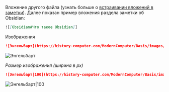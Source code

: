 Вложение другого файла (узнать больше о [встраивании вложений в заметки](https://publish.obsidian.md/help-ru/%D0%A0%D1%83%D0%BA%D0%BE%D0%B2%D0%BE%D0%B4%D1%81%D1%82%D0%B2%D0%B0/%D0%92%D1%81%D1%82%D1%80%D0%B0%D0%B8%D0%B2%D0%B0%D0%BD%D0%B8%D0%B5+%D0%B2%D0%BB%D0%BE%D0%B6%D0%B5%D0%BD%D0%B8%D0%B9+%D0%B2+%D0%B7%D0%B0%D0%BC%D0%B5%D1%82%D0%BA%D0%B8)). Далее показан пример вложения раздела заметки об Obsidian:

```md
![[Obsidian#Что такое Obsidian]]
```


Изображения

```md
![Энгельбарт](https://history-computer.com/ModernComputer/Basis/images/Engelbart.jpg)
```

![Энгельбарт](https://history-computer.com/ModernComputer/Basis/images/Engelbart.jpg)

_Размер изображения (ширина в px)_

```md
![Энгельбарт|100](https://history-computer.com/ModernComputer/Basis/images/Engelbart.jpg)
```

![Энгельбарт|100](https://history-computer.com/ModernComputer/Basis/images/Engelbart.jpg)

